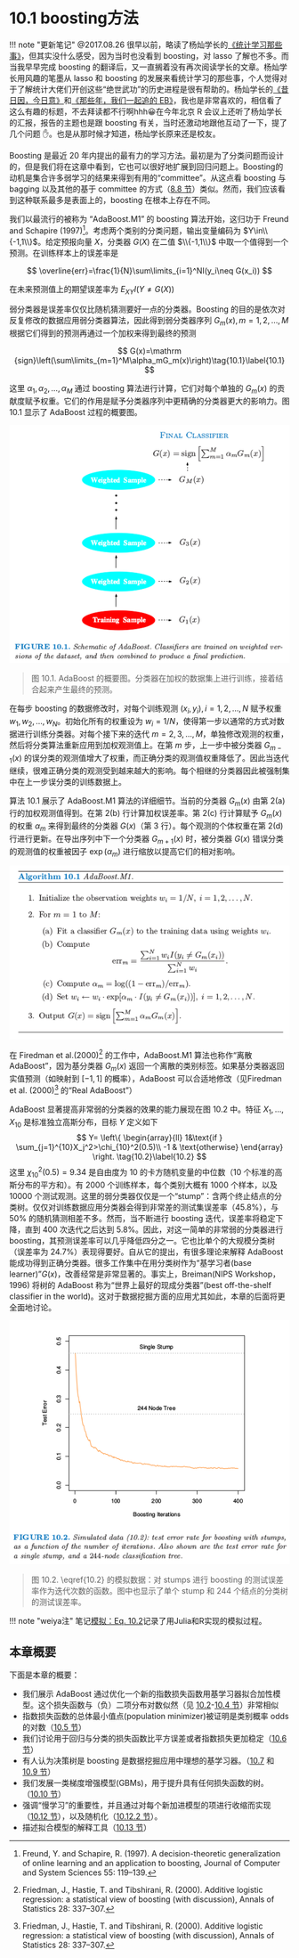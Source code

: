 # 10.1 boosting方法

!!! note "更新笔记"
    @2017.08.26 很早以前，略读了杨灿学长的[《统计学习那些事》](https://cosx.org/2011/12/stories-about-statistical-learning/)，但其实没什么感受，因为当时也没看到 boosting，对 lasso 了解也不多。而当我早早完成 boosting 的翻译后，又一直搁着没有再次阅读学长的文章。杨灿学长用风趣的笔墨从 lasso 和 boosting 的发展来看统计学习的那些事，个人觉得对于了解统计大佬们开创这些“绝世武功”的历史进程是很有帮助的。杨灿学长的[《昔日因，今日意》](https://cosx.org/2014/04/lmmandme)和[《那些年，我们一起追的 EB》](https://cosx.org/2012/05/chase-after-eb/)，我也是非常喜欢的，相信看了这么有趣的标题，不去拜读都不行啊hhh:grinning:在今年北京 R 会议上还听了杨灿学长的汇报，报告的主题也是跟 boosting 有关，当时还激动地跟他互动了一下，提了几个问题 :raised_hand:。也是从那时候才知道，杨灿学长原来还是校友。


Boosting 是最近 20 年内提出的最有力的学习方法。最初是为了分类问题而设计的，但是我们将在这章中看到，它也可以很好地扩展到回归问题上。Boosting的动机是集合许多弱学习的结果来得到有用的“committee”。从这点看 boosting 与 bagging 以及其他的基于 committee 的方式（[8.8 节](/08-Model-Inference-and-Averaging/8.8-Model-Averaging-and-Stacking/index.html)）类似。然而，我们应该看到这种联系最多是表面上的，boosting 在根本上存在不同。

我们以最流行的被称为 “AdaBoost.M1” 的 boosting 算法开始，这归功于 Freund and Schapire (1997)[^1]。考虑两个类别的分类问题，输出变量编码为 $Y\in\\{-1,1\\}$。给定预报向量 $X$，分类器 $G(X)$ 在二值 $\\{-1,1\\}$ 中取一个值得到一个预测。在训练样本上的误差率是

$$
\overline{err}=\frac{1}{N}\sum\limits_{i=1}^NI(y_i\neq G(x_i))
$$

在未来预测值上的期望误差率为 $E_{XY}I(Y\neq G(X))$

弱分类器是误差率仅仅比随机猜测要好一点的分类器。Boosting 的目的是依次对反复修改的数据应用弱分类器算法，因此得到弱分类器序列 $G_m(x),m=1,2,\ldots,M$ 根据它们得到的预测再通过一个加权来得到最终的预测

$$
G(x)=\mathrm {sign}\left(\sum\limits_{m=1}^M\alpha_mG_m(x)\right)\tag{10.1}\label{10.1}
$$

这里 $\alpha_1,\alpha_2,\ldots,\alpha_M$ 通过 boosting 算法进行计算，它们对每个单独的 $G_m(x)$ 的贡献度赋予权重。它们的作用是赋予分类器序列中更精确的分类器更大的影响力。图 10.1 显示了 AdaBoost 过程的概要图。

![](../img/10/fig10.1.png)

> 图 10.1. AdaBoost 的概要图。分类器在加权的数据集上进行训练，接着结合起来产生最终的预测。

在每步 boosting 的数据修改时，对每个训练观测 $(x_i,y_i),i=1,2,\ldots,N$ 赋予权重 $w_1,w_2,\ldots,w_N$。初始化所有的权重设为 $w_i=1/N$，使得第一步以通常的方式对数据进行训练分类器。对每个接下来的迭代 $m=2,3,\ldots,M$，单独修改观测的权重，然后将分类算法重新应用到加权观测值上。在第 $m$ 步，上一步中被分类器 $G_{m-1}(x)$ 的误分类的观测值增大了权重，而正确分类的观测值权重降低了。因此当迭代继续，很难正确分类的观测受到越来越大的影响。每个相继的分类器因此被强制集中在上一步误分类的训练数据上。

算法 10.1 展示了 AdaBoost.M1 算法的详细细节。当前的分类器 $G_m(x)$ 由第 2(a) 行的加权观测值得到。在第 2(b) 行计算加权误差率。第 2(c) 行计算赋予 $G_m(x)$ 的权重 $\alpha_m$ 来得到最终的分类器 $G(x)$（第 3 行）。每个观测的个体权重在第 2(d) 行进行更新。在导出序列中下一个分类器 $G_{m+1}(x)$ 时，被分类器 $G(x)$ 错误分类的观测值的权重被因子 $\exp(\alpha_m)$ 进行缩放以提高它们的相对影响。

![](../img/10/alg10.1.png)

在 Firedman et al.(2000)[^2] 的工作中，AdaBoost.M1 算法也称作“离散 AdaBoost”，因为基分类器 $G_m(x)$ 返回一个离散的类别标签。如果基分类器返回实值预测（如映射到 $[-1,1]$ 的概率），AdaBoost 可以合适地修改（见Firedman et al. (2000)[^2] 的“Real AdaBoost”）

AdaBoost 显著提高非常弱的分类器的效果的能力展现在图 10.2 中。特征 $X_1,\ldots,X_{10}$ 是标准独立高斯分布，目标 $Y$ 定义如下
$$
Y=
\left\{
\begin{array}{ll}
1&\text{if } \sum_{j=1}^{10}X_j^2>\chi_{10}^2(0.5)\\
-1 & \text{otherwise}
\end{array}
\right.
\tag{10.2}\label{10.2}
$$
这里 $\chi_{10}^2(0.5)=9.34$ 是自由度为 10 的卡方随机变量的中位数（10 个标准的高斯分布的平方和）。有 2000 个训练样本，每个类别大概有 1000 个样本，以及 10000 个测试观测。这里的弱分类器仅仅是一个“stump”：含两个终止结点的分类树。仅仅对训练数据应用分类器会得到非常差的测试集误差率（45.8%），与 50% 的随机猜测相差不多。然而，当不断进行 boosting 迭代，误差率将稳定下降，直到 400 次迭代之后达到 5.8%。因此，对这一简单的非常弱的分类器进行boosting，其预测误差率可以几乎降低四分之一。它也比单个的大规模分类树（误差率为 24.7%）表现得要好。自从它的提出，有很多理论来解释 AdaBoost 能成功得到正确分类器。很多工作集中在用分类树作为“基学习者(base learner)”$G(x)$，改善经常是非常显著的。事实上，Breiman(NIPS Workshop，1996) 将树的 AdaBoost 称为“世界上最好的现成分类器”(best off-the-shelf classifier in the world)。这对于数据挖掘方面的应用尤其如此，本章的后面将更全面地讨论。

![](../img/10/fig10.2.png)

> 图 10.2. \eqref{10.2} 的模拟数据：对 stumps 进行 boosting 的测试误差率作为迭代次数的函数。图中也显示了单个 stump 和 244 个结点的分类树的测试误差率。

!!! note "weiya注"
    笔记[模拟：Eq. 10.2](https://esl.hohoweiya.xyz/notes/boosting/sim-eq-10-2/index.html)记录了用Julia和R实现的模拟过程。

## 本章概要

下面是本章的概要：

- 我们展示 AdaBoost 通过优化一个新的指数损失函数用基学习器拟合加性模型。这个损失函数与（负）二项分布对数似然（见 [10.2](10.2-Boosting-Fits-an-Additive-Model/index.html)-[10.4 节](10.4-Exponential-Loss-and-AdaBoost/index.html)）非常相似
- 指数损失函数的总体最小值点(population minimizer)被证明是类别概率 odds 的对数（[10.5 节](10.5-Why-Exponential-Loss/index.html)）
- 我们讨论用于回归与分类的损失函数比平方误差或者指数损失更加稳定（[10.6 节](10.6-Loss-Functions-and-Robustness/index.html)）
- 有人认为决策树是 boosting 是数据挖掘应用中理想的基学习器。（[10.7](10.7-Off-the-Shelf-Procedures-for-Data-Mining/index.html) 和 [10.9 节](10.9-Boosting-Trees/index.html)）
- 我们发展一类梯度增强模型(GBMs)，用于提升具有任何损失函数的树。（[10.10 节](10.10-Numerical-Optimization-via-Gradient-Boosting/index.html)）
- 强调“慢学习”的重要性，并且通过对每个新加进模型的项进行收缩而实现（[10.12 节](10.12-Regularization/index.html)），以及随机化（[10.12.2 节](10.12-Regularization/index.html)）。
- 描述拟合模型的解释工具（[10.13 节](10.13-Interpretation/index.html)）

[^1]: Freund, Y. and Schapire, R. (1997). A decision-theoretic generalization of online learning and an application to boosting, Journal of Computer and System Sciences 55: 119–139.
[^2]: Friedman, J., Hastie, T. and Tibshirani, R. (2000). Additive logistic regression: a statistical view of boosting (with discussion), Annals of Statistics 28: 337–307.